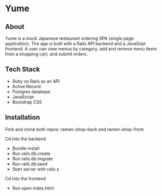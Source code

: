 # Yume 

<h2>About</h2>

Yume is a mock Japanese restaurant ordering SPA (single page application). The app is built with a Rails API backend and a JavaSript frontend. A user can view menus by category, add and remove menu items from a shopping cart, and submit orders. 

<h2>Tech Stack</h2>

- Ruby on Rails as an API
- Active Record
- Postgres database
- JavaScript
- Bootstrap CSS

<h2>Installation</h2>

Fork and clone both repos: ramen-shop-back and ramen-shop-front.

Cd into the backend 
- Bundle install 
- Run rails db:create 
- Run rails db:migrate 
- Run rails db:seed 
- Start server with rails s 

Cd into the frontend 
- Run open index.html
